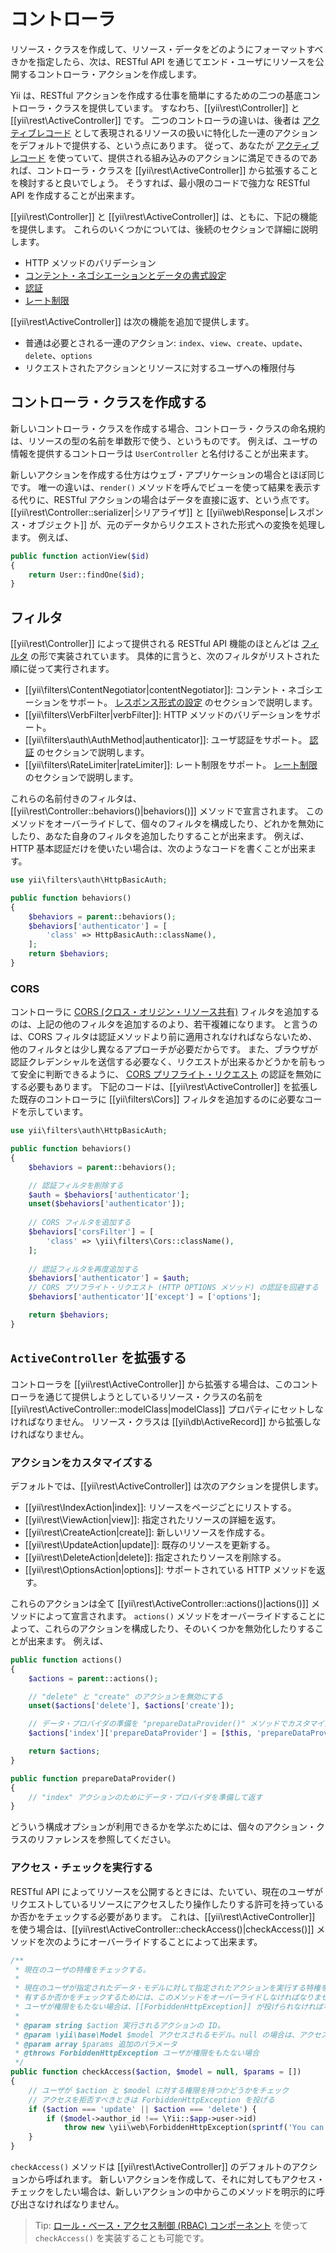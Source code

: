 コントローラ
============

リソース・クラスを作成して、リソース・データをどのようにフォーマットすべきかを指定したら、次は、RESTful API を通じてエンド・ユーザにリソースを公開するコントローラ・アクションを作成します。

Yii は、RESTful アクションを作成する仕事を簡単にするための二つの基底コントローラ・クラスを提供しています。
すなわち、[[yii\rest\Controller]] と [[yii\rest\ActiveController]] です。
二つのコントローラの違いは、後者は [アクティブレコード](db-active-record.md) として表現されるリソースの扱いに特化した一連のアクションをデフォルトで提供する、という点にあります。
従って、あなたが [アクティブレコード](db-active-record.md) を使っていて、提供される組み込みのアクションに満足できるのであれば、コントローラ・クラスを [[yii\rest\ActiveController]] から拡張することを検討すると良いでしょう。
そうすれば、最小限のコードで強力な RESTful API を作成することが出来ます。

[[yii\rest\Controller]] と [[yii\rest\ActiveController]] は、ともに、下記の機能を提供します。
これらのいくつかについては、後続のセクションで詳細に説明します。

* HTTP メソッドのバリデーション
* [コンテント・ネゴシエーションとデータの書式設定](rest-response-formatting.md)
* [認証](rest-authentication.md)
* [レート制限](rest-rate-limiting.md)

[[yii\rest\ActiveController]] は次の機能を追加で提供します。

* 普通は必要とされる一連のアクション: `index`、`view`、`create`、`update`、`delete`、`options`
* リクエストされたアクションとリソースに対するユーザへの権限付与


## コントローラ・クラスを作成する <span id="creating-controller"></span>

新しいコントローラ・クラスを作成する場合、コントローラ・クラスの命名規約は、リソースの型の名前を単数形で使う、というものです。
例えば、ユーザの情報を提供するコントローラは `UserController` と名付けることが出来ます。

新しいアクションを作成する仕方はウェブ・アプリケーションの場合とほぼ同じです。
唯一の違いは、`render()` メソッドを呼んでビューを使って結果を表示する代りに、RESTful アクションの場合はデータを直接に返す、という点です。
[[yii\rest\Controller::serializer|シリアライザ]] と [[yii\web\Response|レスポンス・オブジェクト]] が、元のデータからリクエストされた形式への変換を処理します。
例えば、

```php
public function actionView($id)
{
    return User::findOne($id);
}
```


## フィルタ <span id="filters"></span>

[[yii\rest\Controller]] によって提供される RESTful API 機能のほとんどは [フィルタ](structure-filters.md) の形で実装されています。
具体的に言うと、次のフィルタがリストされた順に従って実行されます。

* [[yii\filters\ContentNegotiator|contentNegotiator]]: コンテント・ネゴシエーションをサポート。
  [レスポンス形式の設定](rest-response-formatting.md) のセクションで説明します。
* [[yii\filters\VerbFilter|verbFilter]]: HTTP メソッドのバリデーションをサポート。
* [[yii\filters\auth\AuthMethod|authenticator]]: ユーザ認証をサポート。
  [認証](rest-authentication.md) のセクションで説明します。
* [[yii\filters\RateLimiter|rateLimiter]]: レート制限をサポート。
  [レート制限](rest-rate-limiting.md) のセクションで説明します。

これらの名前付きのフィルタは、[[yii\rest\Controller::behaviors()|behaviors()]] メソッドで宣言されます。
このメソッドをオーバーライドして、個々のフィルタを構成したり、どれかを無効にしたり、あなた自身のフィルタを追加したりすることが出来ます。
例えば、HTTP 基本認証だけを使いたい場合は、次のようなコードを書くことが出来ます。

```php
use yii\filters\auth\HttpBasicAuth;

public function behaviors()
{
    $behaviors = parent::behaviors();
    $behaviors['authenticator'] = [
        'class' => HttpBasicAuth::className(),
    ];
    return $behaviors;
}
```


### CORS <span id="cors"></span>

コントローラに [CORS (クロス・オリジン・リソース共有)](structure-filters.md#cors) フィルタを追加するのは、上記の他のフィルタを追加するのより、若干複雑になります。
と言うのは、CORS フィルタは認証メソッドより前に適用されなければならないため、他のフィルタとは少し異なるアプローチが必要だからです。
また、ブラウザが認証クレデンシャルを送信する必要なく、リクエストが出来るかどうかを前もって安全に判断できるように、
[CORS プリフライト・リクエスト](https://developer.mozilla.org/en-US/docs/Web/HTTP/Access_control_CORS#Preflighted_requests) の認証を無効にする必要もあります。
下記のコードは、[[yii\rest\ActiveController]] を拡張した既存のコントローラに [[yii\filters\Cors]] フィルタを追加するのに必要なコードを示しています。

```php
use yii\filters\auth\HttpBasicAuth;

public function behaviors()
{
    $behaviors = parent::behaviors();

    // 認証フィルタを削除する
    $auth = $behaviors['authenticator'];
    unset($behaviors['authenticator']);
    
    // CORS フィルタを追加する
    $behaviors['corsFilter'] = [
        'class' => \yii\filters\Cors::className(),
    ];
    
    // 認証フィルタを再度追加する
    $behaviors['authenticator'] = $auth;
    // CORS プリフライト・リクエスト (HTTP OPTIONS メソッド) の認証を回避する
    $behaviors['authenticator']['except'] = ['options'];

    return $behaviors;
}
```


## `ActiveController` を拡張する <span id="extending-active-controller"></span>

コントローラを [[yii\rest\ActiveController]] から拡張する場合は、このコントローラを通じて提供しようとしているリソース・クラスの名前を [[yii\rest\ActiveController::modelClass|modelClass]] プロパティにセットしなければなりません。
リソース・クラスは [[yii\db\ActiveRecord]] から拡張しなければなりません。


### アクションをカスタマイズする <span id="customizing-actions"></span>

デフォルトでは、[[yii\rest\ActiveController]] は次のアクションを提供します。

* [[yii\rest\IndexAction|index]]: リソースをページごとにリストする。
* [[yii\rest\ViewAction|view]]: 指定されたリソースの詳細を返す。
* [[yii\rest\CreateAction|create]]: 新しいリソースを作成する。
* [[yii\rest\UpdateAction|update]]: 既存のリソースを更新する。
* [[yii\rest\DeleteAction|delete]]: 指定されたりソースを削除する。
* [[yii\rest\OptionsAction|options]]: サポートされている HTTP メソッドを返す。

これらのアクションは全て [[yii\rest\ActiveController::actions()|actions()]] メソッドによって宣言されます。
`actions()` メソッドをオーバーライドすることによって、これらのアクションを構成したり、そのいくつかを無効化したりすることが出来ます。
例えば、

```php
public function actions()
{
    $actions = parent::actions();

    // "delete" と "create" のアクションを無効にする
    unset($actions['delete'], $actions['create']);

    // データ・プロバイダの準備を "prepareDataProvider()" メソッドでカスタマイズする
    $actions['index']['prepareDataProvider'] = [$this, 'prepareDataProvider'];

    return $actions;
}

public function prepareDataProvider()
{
    // "index" アクションのためにデータ・プロバイダを準備して返す
}
```

どういう構成オプションが利用できるかを学ぶためには、個々のアクション・クラスのリファレンスを参照してください。


### アクセス・チェックを実行する <span id="performing-access-check"></span>

RESTful API によってリソースを公開するときには、たいてい、現在のユーザがリクエストしているリソースにアクセスしたり操作したりする許可を持っているか否かをチェックする必要があります。
これは、[[yii\rest\ActiveController]] を使う場合は、[[yii\rest\ActiveController::checkAccess()|checkAccess()]] メソッドを次のようにオーバーライドすることによって出来ます。

```php
/**
 * 現在のユーザの特権をチェックする。
 *
 * 現在のユーザが指定されたデータ・モデルに対して指定されたアクションを実行する特権を
 * 有するか否かをチェックするためには、このメソッドをオーバーライドしなければなりません。
 * ユーザが権限をもたない場合は、[[ForbiddenHttpException]] が投げられなければなりません。
 *
 * @param string $action 実行されるアクションの ID。
 * @param \yii\base\Model $model アクセスされるモデル。null の場合は、アクセスされる特定のモデルが無いことを意味する。
 * @param array $params 追加のパラメータ
 * @throws ForbiddenHttpException ユーザが権限をもたない場合
 */
public function checkAccess($action, $model = null, $params = [])
{
    // ユーザが $action と $model に対する権限を持つかどうかをチェック
    // アクセスを拒否すべきときは ForbiddenHttpException を投げる
    if ($action === 'update' || $action === 'delete') {
        if ($model->author_id !== \Yii::$app->user->id)
            throw new \yii\web\ForbiddenHttpException(sprintf('You can only %s articles that you\'ve created.', $action));
    }
}
```

`checkAccess()` メソッドは [[yii\rest\ActiveController]] のデフォルトのアクションから呼ばれます。
新しいアクションを作成して、それに対してもアクセス・チェックをしたい場合は、新しいアクションの中からこのメソッドを明示的に呼び出さなければなりません。

> Tip: [ロール・ベース・アクセス制御 (RBAC) コンポーネント](security-authorization.md) を使って `checkAccess()` を実装することも可能です。
